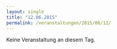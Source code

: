 ```yaml
---
layout: single
title: "12.06.2015"
permalink: /veranstaltungen/2015/06/12/
---
```


Keine Veranstaltung an diesem Tag.
